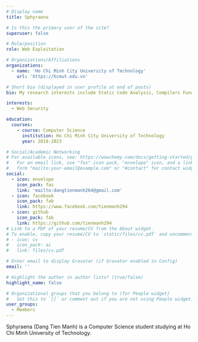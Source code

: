 ```yaml
---
# Display name
title: Sphyraena

# Is this the primary user of the site?
superuser: false

# Role/position
role: Web Exploitation

# Organizations/Affiliations
organizations:
  - name: 'Ho Chi Minh City University of Technology'
    url: 'https://hcmut.edu.vn'

# Short bio (displayed in user profile at end of posts)
bio: My research interests include Static Code Analysis, Compilers Fundamental, Static Application Security Testing tool like Semgrep, SonarQube. 

interests:
  - Web Security

education:
  courses:
    - course: Computer Science
      institution: Ho Chi Minh City University of Technology
      year: 2018-2023

# Social/Academic Networking
# For available icons, see: https://wowchemy.com/docs/getting-started/page-builder/#icons
#   For an email link, use "fas" icon pack, "envelope" icon, and a link in the
#   form "mailto:your-email@example.com" or "#contact" for contact widget.
social:
  - icon: envelope
    icon_pack: fas
    link: 'mailto:dangtienmanh264@gmail.com'
  - icon: facebook
    icon_pack: fab
    link: https://www.facebook.com/tienmanh294
  - icon: github
    icon_pack: fab
    link: https://github.com/tienmanh294
# Link to a PDF of your resume/CV from the About widget.
# To enable, copy your resume/CV to `static/files/cv.pdf` and uncomment the lines below.
# - icon: cv
#   icon_pack: ai
#   link: files/cv.pdf

# Enter email to display Gravatar (if Gravatar enabled in Config)
email: ''

# Highlight the author in author lists? (true/false)
highlight_name: false

# Organizational groups that you belong to (for People widget)
#   Set this to `[]` or comment out if you are not using People widget.
user_groups:
  - Members
---
```


Sphyraena (Dang Tien Manh) is a Computer Science student studying at Ho Chi Minh University of Technology.